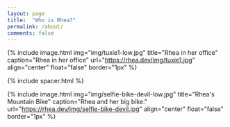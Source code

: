 ```yaml
---
layout: page
title:  "Who is Rhea?"
permalink: /about/
comments: false
---
```

{% include image.html
  img="img/tuxie1-low.jpg"
  title="Rhea in her office"
  caption="Rhea in her office"
  url="https://rhea.dev/img/tuxie1.jpg"
  align="center"
  float="false"
  border="1px"
%}

{% include spacer.html %}

{% include image.html
  img="img/selfie-bike-devil-low.jpg"
  title="Rhea's Mountain Bike"
  caption="Rhea and her big bike."
  url="https://rhea.dev/img/selfie-bike-devil.jpg"
  align="center"
  float="false"
  border="1px"
%}

